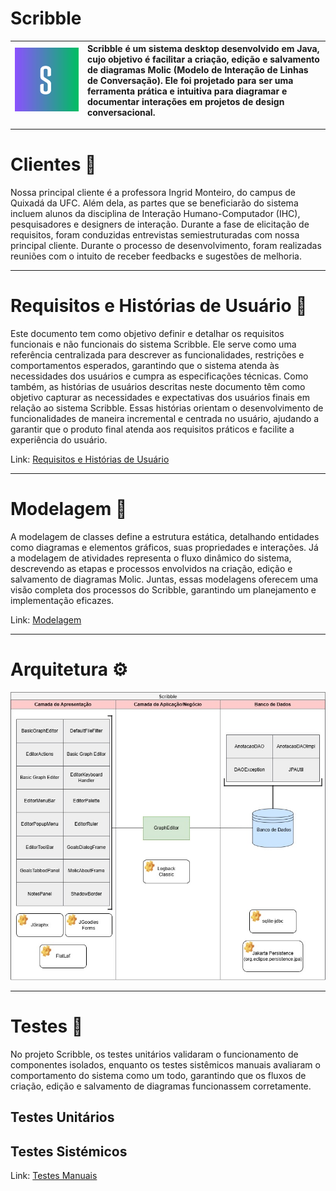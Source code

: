 # Scribble

| ![Logo do Scribble](./Documentação/assets/logotipo.png) | Scribble é um sistema desktop desenvolvido em Java, cujo objetivo é facilitar a criação, edição e salvamento de diagramas Molic (Modelo de Interação de Linhas de Conversação). Ele foi projetado para ser uma ferramenta prática e intuitiva para diagramar e documentar interações em projetos de design conversacional. |
|:--:|:--|


---
# Clientes 👥

Nossa principal cliente é a professora Ingrid Monteiro, do campus de Quixadá da UFC. Além dela, as partes que se beneficiarão do sistema incluem alunos da disciplina de Interação Humano-Computador (IHC), pesquisadores e designers de interação.
Durante a fase de elicitação de requisitos, foram conduzidas entrevistas semiestruturadas com nossa principal cliente. Durante o processo de desenvolvimento, foram realizadas reuniões com o intuito de receber feedbacks e sugestões de melhoria.

---
# Requisitos e Histórias de Usuário 📄

Este documento tem como objetivo definir e detalhar os requisitos funcionais e não funcionais do sistema Scribble. Ele serve como uma referência centralizada para descrever as funcionalidades, restrições e comportamentos esperados, garantindo que o sistema atenda às necessidades dos usuários e cumpra as especificações técnicas.  Como também, as histórias de usuários descritas neste documento têm como objetivo capturar as necessidades e expectativas dos usuários finais em relação ao sistema Scribble. Essas histórias orientam o desenvolvimento de funcionalidades de maneira incremental e centrada no usuário, ajudando a garantir que o produto final atenda aos requisitos práticos e facilite a experiência do usuário.  

Link: [Requisitos e Histórias de Usuário](./Documentação/Requisitos%20Funcionais%20e%20Não-Funcionais%20e%20Histórias%20de%20Usuário.pdf)

---

# Modelagem 📐

A modelagem de classes define a estrutura estática, detalhando entidades como diagramas e elementos gráficos, suas propriedades e interações. Já a modelagem de atividades representa o fluxo dinâmico do sistema, descrevendo as etapas e processos envolvidos na criação, edição e salvamento de diagramas Molic. Juntas, essas modelagens oferecem uma visão completa dos processos do Scribble, garantindo um planejamento e implementação eficazes.

Link: [Modelagem](Documentação/Modelagem%20&%20Arquitetura.pdf)

---

# Arquitetura ⚙
![Arquitetura](./Documentação/assets/arquitetura.jfif)

---

# Testes 🔎
No projeto Scribble, os testes unitários validaram o funcionamento de componentes isolados, enquanto os testes sistêmicos manuais avaliaram o comportamento do sistema como um todo, garantindo que os fluxos de criação, edição e salvamento de diagramas funcionassem corretamente.

## Testes Unitários

## Testes Sistémicos

Link: [Testes Manuais](https://docs.google.com/spreadsheets/d/19H1wCPnC2xXhk8pEj9W9kB_1EBQ89W3a/edit?gid=173414780#gid=173414780)
